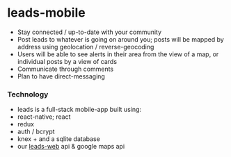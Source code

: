 # leads-mobile
- Stay connected / up-to-date with your community
 - Post leads to whatever is going on around you; posts will be mapped by address using geolocation / reverse-geocoding
 - Users will be able to see alerts in their area from the view of a map, or individual posts by a view of cards
 - Communicate through comments
  - Plan to have direct-messaging
 
 ### Technology
 - leads is a full-stack mobile-app built using:
  - react-native; react
  - redux
  - auth / bcrypt
  - knex + and a sqlite database
  - our [leads-web](https://github.com/talor-hammond/leads-web) api & google maps api
